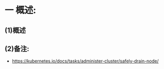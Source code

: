 # 一 概述:
## (1)概述

## (2)备注:
- https://kubernetes.io/docs/tasks/administer-cluster/safely-drain-node/
